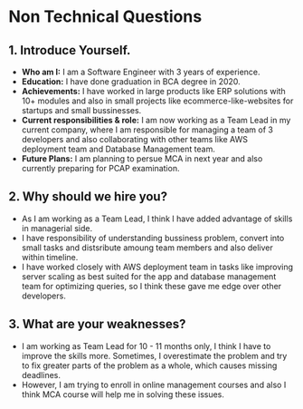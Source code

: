 # Non Technical Questions

## 1. Introduce Yourself.

- **Who am I:** I am a Software Engineer with 3 years of experience.
- **Education:** I have done graduation in BCA degree in 2020.
- **Achievements:** I have worked in large products like ERP solutions with 10+ modules and also in small projects like ecommerce-like-websites for startups and small bussinesses.
- **Current responsibilities & role:** I am now working as a Team Lead in my current company, where I am responsible for managing a team of 3 developers and also collaborating with other teams like AWS deployment team and Database Management team.
- **Future Plans:** I am planning to persue MCA in next year and also currently preparing for PCAP examination.

## 2. Why should we hire you?

- As I am working as a Team Lead, I think I have added advantage of skills in managerial side.
- I have responsibility of understanding bussiness problem, convert into small tasks and distsribute amoung team members and also deliver within timeline.
- I have worked closely with AWS deployment team in tasks like improving server scaling as best suited for the app and database management team for optimizing queries, so I think these gave me edge over other developers.

## 3. What are your weaknesses?

- I am working as Team Lead for 10 - 11 months only, I think I have to improve the skills more. Sometimes, I overestimate the problem and try to fix greater parts of the problem as a whole, which causes missing deadlines.
- However, I am trying to enroll in online management courses and also I think MCA course will help me in solving these issues.
